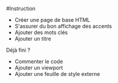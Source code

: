 #Instruction
- Créer une page de base HTML
- S'assurer du bon affichage des accents
- Ajouter des mots clés
- Ajouter un titre

Déjà fini ?
- Commenter le code
- Ajouter un viewport
- Ajouter une feuille de style externe

